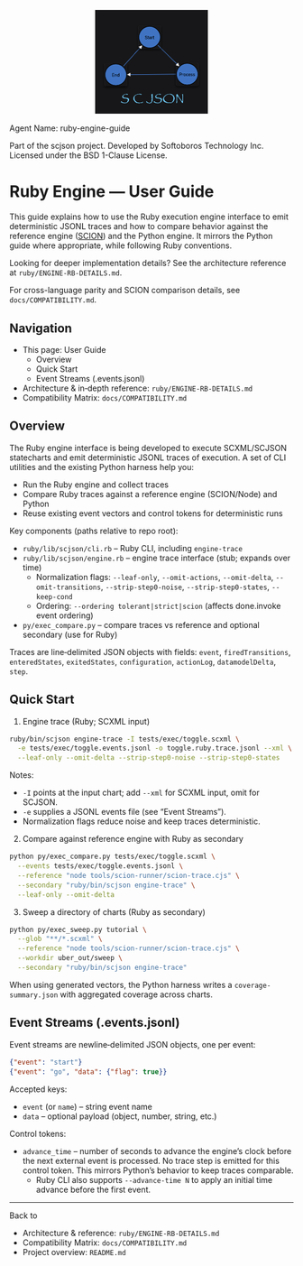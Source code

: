 <p align="center"><img src="../scjson.png" alt="scjson logo" width="200"/></p>

Agent Name: ruby-engine-guide

Part of the scjson project.
Developed by Softoboros Technology Inc.
Licensed under the BSD 1-Clause License.

# Ruby Engine — User Guide

This guide explains how to use the Ruby execution engine interface to emit deterministic JSONL traces and how to compare behavior against the reference engine ([SCION](https://www.npmjs.com/package/scion)) and the Python engine. It mirrors the Python guide where appropriate, while following Ruby conventions.

Looking for deeper implementation details? See the architecture reference at `ruby/ENGINE-RB-DETAILS.md`.

For cross-language parity and SCION comparison details, see `docs/COMPATIBILITY.md`.

## Navigation

- This page: User Guide
  - Overview
  - Quick Start
  - Event Streams (.events.jsonl)
- Architecture & in‑depth reference: `ruby/ENGINE-RB-DETAILS.md`
- Compatibility Matrix: `docs/COMPATIBILITY.md`

## Overview

The Ruby engine interface is being developed to execute SCXML/SCJSON statecharts and emit deterministic JSONL traces of execution. A set of CLI utilities and the existing Python harness help you:

- Run the Ruby engine and collect traces
- Compare Ruby traces against a reference engine (SCION/Node) and Python
- Reuse existing event vectors and control tokens for deterministic runs

Key components (paths relative to repo root):

- `ruby/lib/scjson/cli.rb` – Ruby CLI, including `engine-trace`
- `ruby/lib/scjson/engine.rb` – engine trace interface (stub; expands over time)
  - Normalization flags: `--leaf-only`, `--omit-actions`, `--omit-delta`, `--omit-transitions`, `--strip-step0-noise`, `--strip-step0-states`, `--keep-cond`
  - Ordering: `--ordering tolerant|strict|scion` (affects done.invoke event ordering)
- `py/exec_compare.py` – compare traces vs reference and optional secondary (use for Ruby)

Traces are line‑delimited JSON objects with fields: `event`, `firedTransitions`, `enteredStates`, `exitedStates`, `configuration`, `actionLog`, `datamodelDelta`, `step`.

## Quick Start

1) Engine trace (Ruby; SCXML input)

```bash
ruby/bin/scjson engine-trace -I tests/exec/toggle.scxml \
  -e tests/exec/toggle.events.jsonl -o toggle.ruby.trace.jsonl --xml \
  --leaf-only --omit-delta --strip-step0-noise --strip-step0-states
```

Notes:
- `-I` points at the input chart; add `--xml` for SCXML input, omit for SCJSON.
- `-e` supplies a JSONL events file (see “Event Streams”).
- Normalization flags reduce noise and keep traces deterministic.

2) Compare against reference engine with Ruby as secondary

```bash
python py/exec_compare.py tests/exec/toggle.scxml \
  --events tests/exec/toggle.events.jsonl \
  --reference "node tools/scion-runner/scion-trace.cjs" \
  --secondary "ruby/bin/scjson engine-trace" \
  --leaf-only --omit-delta
```

3) Sweep a directory of charts (Ruby as secondary)

```bash
python py/exec_sweep.py tutorial \
  --glob "**/*.scxml" \
  --reference "node tools/scion-runner/scion-trace.cjs" \
  --workdir uber_out/sweep \
  --secondary "ruby/bin/scjson engine-trace"
```

When using generated vectors, the Python harness writes a `coverage-summary.json` with aggregated coverage across charts.

## Event Streams (.events.jsonl)

Event streams are newline‑delimited JSON objects, one per event:

```json
{"event": "start"}
{"event": "go", "data": {"flag": true}}
```

Accepted keys:
- `event` (or `name`) – string event name
- `data` – optional payload (object, number, string, etc.)

Control tokens:
- `advance_time` – number of seconds to advance the engine’s clock before the next external event is processed. No trace step is emitted for this control token. This mirrors Python’s behavior to keep traces comparable.
  - Ruby CLI also supports `--advance-time N` to apply an initial time advance before the first event.

---

Back to
- Architecture & reference: `ruby/ENGINE-RB-DETAILS.md`
- Compatibility Matrix: `docs/COMPATIBILITY.md`
- Project overview: `README.md`
